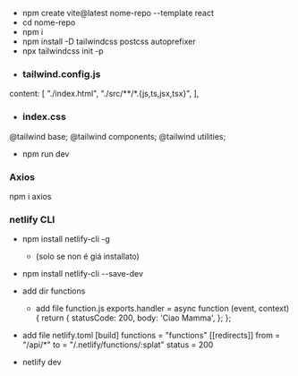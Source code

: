  - npm create vite@latest nome-repo --template react
 - cd nome-repo
 - npm i
 - npm install -D tailwindcss postcss autoprefixer
 - npx tailwindcss init -p
 - ### tailwind.config.js
 content: [
    "./index.html",
    "./src/**/*.{js,ts,jsx,tsx}",
  ],
 - ### index.css
  @tailwind base;
  @tailwind components;
  @tailwind utilities;

 - npm run dev

 ### Axios
npm i axios

 ### netlify CLI
 - npm install netlify-cli -g  
    - (solo se non é giá installato)    
 - npm install netlify-cli --save-dev
- add dir functions
  - add file function.js
      exports.handler = async function (event, context) {
        return {
          statusCode: 200,
          body: 'Ciao Mamma',
        };
      };
- add file netlify.toml
    [build]
      functions = "functions"
    [[redirects]]
      from = "/api/*"
      to = "/.netlify/functions/:splat"
      status = 200

 - netlify dev

